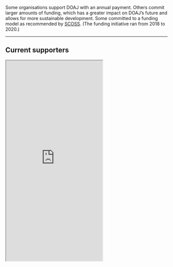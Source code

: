 Some organisations support DOAJ with an annual payment.
Others commit larger amounts of funding, which has a greater impact on DOAJ’s future and allows for more sustainable development. Some committed to a funding model as recommended by [SCOSS](https://scoss.org/). (The funding initiative ran from 2018 to 2020.)

---

## Current supporters

<iframe src="https://www.google.com/maps/d/embed?mid=1v1zeuRNC4AIxGIXulRpRqI8T885WYr2F&ll=9.24924582472395%2C0&z=2" height="625"></iframe>

